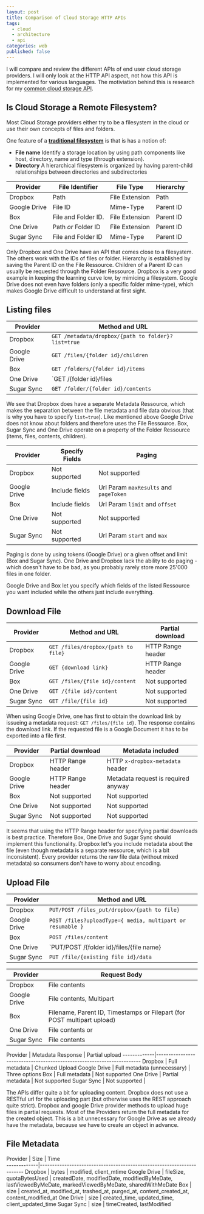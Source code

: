 ```yaml
---
layout: post
title: Comparison of Cloud Storage HTTP APIs
tags: 
  - cloud
  - architecture
  - api
categories: web
published: false
---
```


I will compare and review the different APIs of end user cloud storage providers. I will only look at the HTTP API aspect, not how this API is implemented for various languages.
The motiviation behind this is research for my [common cloud storage API](http://lukasmartinelli.ch/idea/2014/07/03/future-of-cuckoodrive.html).

## Is Cloud Storage a Remote Filesystem?
Most Cloud Storage providers either try to be a filesystem in the cloud or
use their own concepts of files and folders.

One feature of a [**traditional filesystem**](http://en.wikipedia.org/wiki/File_system#Aspects_of_file_systems) is that is has a notion of:

- **File name** Identify a storage location by using path components like host, directory, name and type (through extension).
- **Directory** A hierarchical filesystem is organized by having parent-child relationships between directories and subdirectories

Provider     | File Identifier     | File Type      | Hierarchy         
-------------|---------------------|----------------|-------------------
Dropbox      | Path                | File Extension | Path              
Google Drive | File ID             | Mime-Type      | Parent ID         
Box          | File and Folder ID. | File Extension | Parent ID         
One Drive    | Path *or* Folder ID | File Extension | Parent ID         
Sugar Sync   | File and Folder ID  | Mime-Type      | Parent ID

Only Dropbox and One Drive have an API that comes close to a filesystem. The others work with the IDs of files or folder. Hierarchy is established by saving the Parent ID on the File Ressource. Children of a Parent ID can usually be requested through the Folder Ressource.
Dropbox is a very good example in keeping the learning curve low, by mimicing a filesystem.
Google Drive does not even have folders (only a specific folder mime-type), which makes Google Drive difficult to understand at first sight.

## Listing files

Provider     | Method and URL                                     
-------------|----------------------------------------------------
Dropbox      | `GET /metadata/dropbox/{path to folder}?list=true` 
Google Drive | `GET /files/{folder id}/children`                  
Box          | `GET /folders/{folder id}/items`                
One Drive    | `GET /{folder id}/files                    
Sugar Sync   | `GET /folder/{folder id}/contents`                 

We see that Dropbox does have a separate Metadata Ressource, which makes the separation between the file metadata and file data obvious (that is why you have to specify `list=true`). Like mentioned above Google Drive does not know about folders and therefore uses the File Ressource.
Box, Sugar Sync and One Drive operate on a property of the Folder Ressource (items, files, contents, children).

Provider     | Specify Fields | Paging 
-------------|----------------|---------------------------
Dropbox      | Not supported  | Not supported
Google Drive | Include fields | Url Param `maxResults` and `pageToken`
Box          | Include fields | Url Param `limit` and `offset`
One Drive    | Not supported  | Not supported
Sugar Sync   | Not supported  | Url Param `start` and `max`

Paging is done by using tokens (Google Drive) or a given offset and limit (Box and Sugar Sync). One Drive and Dropbox lack the ability to do paging - which doesn't have to be bad, as you probably rarely store more 25'000 files in one folder.

Google Drive and Box let you specify which fields of the listed Ressource you want included while the others just include everything.

## Download File

Provider     | Method and URL                      | Partial download
-------------|-------------------------------------|-----------------------------
Dropbox      | `GET /files/dropbox/{path to file}` | HTTP Range header
Google Drive | `GET {download link}`               | HTTP Range header
Box          | `GET /files/{file id}/content`      | Not supported
One Drive    | `GET /{file id}/content`            | Not supported
Sugar Sync   | `GET /file/{file id}`               | Not supported

When using Google Drive, one has first to obtain the download link by issueing a metadata request: `GET /files/{file id}`. The response contains the download link. If the requested file is a Google Document it has to be exported into a file first.

Provider     | Partial download  | Metadata included                   
-------------|-------------------|-------------------------------------
Dropbox      | HTTP Range header | HTTP `x-dropbox-metadata` header    
Google Drive | HTTP Range header | Metadata request is required anyway 
Box          | Not supported     | Not supported
One Drive    | Not supported     | Not supported
Sugar Sync   | Not supported     | Not supported

It seems that using the HTTP Range header for specifying partial downloads is best practice. Therefore Box, One Drive and Sugar Sync should implement this functionality. 
Dropbox let's you include metadata about the file (even though metadata is a separate ressource, which is a bit inconsistent). Every provider returns the raw file data (without mixed metadata) so consumers don't have to worry about encoding.

## Upload File

Provider     | Method and URL 
-------------|----------------------------------------------------
Dropbox      | `PUT/POST /files_put/dropbox/{path to file}`
Google Drive | `POST /files?uploadType={ media, multipart or resumable }`
Box          | `POST /files/content`
One Drive    | `PUT/POST /{folder id}/files/{file name}
Sugar Sync   | `PUT /file/{existing file id}/data`

Provider     | Request Body
-------------|-----------------------------------------------------------------------
Dropbox      | File contents
Google Drive | File contents, Multipart 
Box          | Filename, Parent ID, Timestamps or Filepart (for POST multipart upload)
One Drive    | File contents or 
Sugar Sync   | File contents

Provider     | Metadata Response           | Partial upload
-------------|-----------------------------------------------------------------------
Dropbox      | Full metadata               | Chunked Upload
Google Drive | Full metadata (unnecessary) | Three options
Box          | Full metadata               | Not supported
One Drive    | Partial metadata            | Not supported
Sugar Sync   | Not supported               |

The APIs differ quite a bit for uploading content.
Dropbox does not use a RESTful url for the uploading part (but otherwise uses the REST approach quite strict). Dropbox and google Drive provider methods to upload huge files in partial requests.
Most of the Providers return the full metadata for the created object. This is a bit unnecessary for Google Drive as we already have the metadata, because we have to create an object in advance.

## File Metadata

Provider     | Size                     | Time    
-------------|-----------------------------------------------------------------------
Dropbox      | bytes                    | modified, client_mtime
Google Drive | fileSize, quotaBytesUsed | createdDate, modifiedDate, modifiedByMeDate, lastViewedByMeDate, markedViewedByMeDate, sharedWithMeDate
Box          | size                     | created_at, modified_at, trashed_at, purged_at, content_created_at, content_modified_at
One Drive    | size                     | created_time, updated_time, client_updated_time
Sugar Sync   | size                     | timeCreated, lastModified